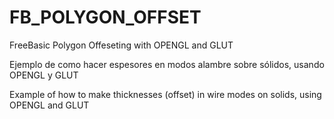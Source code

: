 # FB_POLYGON_OFFSET
FreeBasic Polygon Offeseting with OPENGL and GLUT

Ejemplo de como hacer espesores en modos alambre sobre sólidos, usando OPENGL y GLUT 

Example of how to make thicknesses (offset) in wire modes on solids, using OPENGL and GLUT

